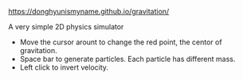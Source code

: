 https://donghyunismyname.github.io/gravitation/

A very simple 2D physics simulator

- Move the cursor arount to change the red point, the centor of gravitation.
- Space bar to generate particles. Each particle has different mass.
- Left click to invert velocity.
